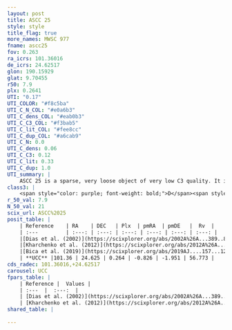 ```yaml
---
layout: post
title: ASCC 25
style: style
title_flag: true
more_names: MWSC 977
fname: ascc25
fov: 0.263
ra_icrs: 101.36016
de_icrs: 24.62517
glon: 190.15929
glat: 9.70455
r50: 7.9
plx: 0.2641
UTI: "0.17"
UTI_COLOR: "#f8c5ba"
UTI_C_N_COL: "#e0a6b3"
UTI_C_dens_COL: "#eab0b3"
UTI_C_C3_COL: "#f3bab5"
UTI_C_lit_COL: "#fee8cc"
UTI_C_dup_COL: "#a6cab9"
UTI_C_N: 0.0
UTI_C_dens: 0.06
UTI_C_C3: 0.12
UTI_C_lit: 0.33
UTI_C_dup: 1.0
UTI_summary: |
    ASCC 25 is a sparse, very loose object of very low C3 quality. It is poorly studied in the literature, with no articles listed in the last 6 years.<br><br><span style="color: #99180f; font-weight: bold;">Warning: </span>contains less than 25 stars with <i>P>0.5</i> estimated.
class3: |
    <span style="color: purple; font-weight: bold;">D</span><span style="color: red; font-weight: bold;">C</span>
r_50_val: 7.9
N_50_val: 21
scix_url: ASCC%2025
posit_table: |
    | Reference    | RA    | DEC   | Plx  | pmRA  | pmDE   |  Rv  |
    | :---         | :---: | :---: | :---: | :---: | :---: | :---: |
    |[Dias et al. (2002)](https://scixplorer.org/abs/2002A%26A...389..871D) | 101.383 | 24.6 | -- | -2.06 | -3.99 | 21.5 |
    |[Kharchenko et al. (2012)](https://scixplorer.org/abs/2012A%26A...543A.156K) | 101.385 | 24.595 | -- | -0.6 | -2.66 | -- |
    |[Bica et al. (2019)](https://scixplorer.org/abs/2019AJ....157...12B) | 101.385 | 24.602 | -- | -- | -- | -- |
    | **UCC** |101.36 | 24.625 | 0.264 | -0.826 | -1.951 | 56.773 | 
cds_radec: 101.36016,+24.62517
carousel: UCC
fpars_table: |
    | Reference |  Values |
    | :---  |  :---:  |
    | [Dias et al. (2002)](https://scixplorer.org/abs/2002A%26A...389..871D) | `E(B-V)=0.16, Dist=1400.0, Age=8.86` |
    | [Kharchenko et al. (2012)](https://scixplorer.org/abs/2012A%26A...543A.156K) | `e_bv=0.333, distance=1989, log_age=9.1` |
shared_table: |
    
---
```

